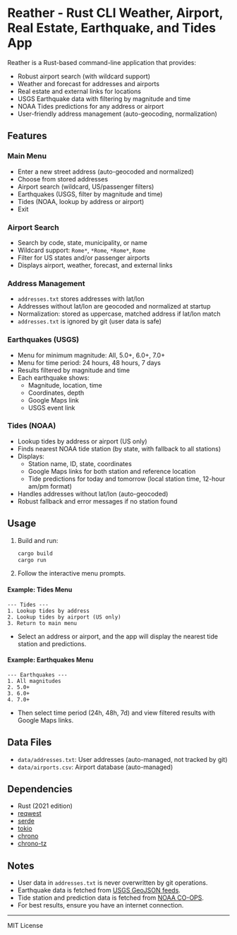 # Reather - Rust CLI Weather, Airport, Real Estate, Earthquake, and Tides App

Reather is a Rust-based command-line application that provides:
- Robust airport search (with wildcard support)
- Weather and forecast for addresses and airports
- Real estate and external links for locations
- USGS Earthquake data with filtering by magnitude and time
- NOAA Tides predictions for any address or airport
- User-friendly address management (auto-geocoding, normalization)

## Features

### Main Menu
- Enter a new street address (auto-geocoded and normalized)
- Choose from stored addresses
- Airport search (wildcard, US/passenger filters)
- Earthquakes (USGS, filter by magnitude and time)
- Tides (NOAA, lookup by address or airport)
- Exit

### Airport Search
- Search by code, state, municipality, or name
- Wildcard support: `Rome*`, `*Rome`, `*Rome*`, `Rome`
- Filter for US states and/or passenger airports
- Displays airport, weather, forecast, and external links

### Address Management
- `addresses.txt` stores addresses with lat/lon
- Addresses without lat/lon are geocoded and normalized at startup
- Normalization: stored as uppercase, matched address if lat/lon match
- `addresses.txt` is ignored by git (user data is safe)

### Earthquakes (USGS)
- Menu for minimum magnitude: All, 5.0+, 6.0+, 7.0+
- Menu for time period: 24 hours, 48 hours, 7 days
- Results filtered by magnitude and time
- Each earthquake shows:
  - Magnitude, location, time
  - Coordinates, depth
  - Google Maps link
  - USGS event link

### Tides (NOAA)
- Lookup tides by address or airport (US only)
- Finds nearest NOAA tide station (by state, with fallback to all stations)
- Displays:
  - Station name, ID, state, coordinates
  - Google Maps links for both station and reference location
  - Tide predictions for today and tomorrow (local station time, 12-hour am/pm format)
- Handles addresses without lat/lon (auto-geocoded)
- Robust fallback and error messages if no station found

## Usage

1. Build and run:
   ```sh
   cargo build
   cargo run
   ```
2. Follow the interactive menu prompts.

#### Example: Tides Menu
```
--- Tides ---
1. Lookup tides by address
2. Lookup tides by airport (US only)
3. Return to main menu
```
- Select an address or airport, and the app will display the nearest tide station and predictions.

#### Example: Earthquakes Menu
```
--- Earthquakes ---
1. All magnitudes
2. 5.0+
3. 6.0+
4. 7.0+
```
- Then select time period (24h, 48h, 7d) and view filtered results with Google Maps links.

## Data Files
- `data/addresses.txt`: User addresses (auto-managed, not tracked by git)
- `data/airports.csv`: Airport database (auto-managed)

## Dependencies
- Rust (2021 edition)
- [reqwest](https://crates.io/crates/reqwest)
- [serde](https://crates.io/crates/serde)
- [tokio](https://crates.io/crates/tokio)
- [chrono](https://crates.io/crates/chrono)
- [chrono-tz](https://crates.io/crates/chrono-tz)

## Notes
- User data in `addresses.txt` is never overwritten by git operations.
- Earthquake data is fetched from [USGS GeoJSON feeds](https://earthquake.usgs.gov/earthquakes/feed/v1.0/geojson.php).
- Tide station and prediction data is fetched from [NOAA CO-OPS](https://api.tidesandcurrents.noaa.gov/).
- For best results, ensure you have an internet connection.

---

MIT License
